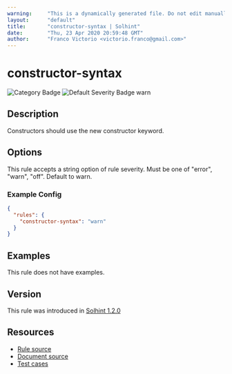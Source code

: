 ```yaml
---
warning:     "This is a dynamically generated file. Do not edit manually."
layout:      "default"
title:       "constructor-syntax | Solhint"
date:        "Thu, 23 Apr 2020 20:59:48 GMT"
author:      "Franco Victorio <victorio.franco@gmail.com>"
---
```


# constructor-syntax
![Category Badge](https://img.shields.io/badge/-Best%20Practise%20Rules-informational)
![Default Severity Badge warn](https://img.shields.io/badge/Default%20Severity-warn-yellow)

## Description
Constructors should use the new constructor keyword.

## Options
This rule accepts a string option of rule severity. Must be one of "error", "warn", "off". Default to warn.

### Example Config
```json
{
  "rules": {
    "constructor-syntax": "warn"
  }
}
```


## Examples
This rule does not have examples.

## Version
This rule was introduced in [Solhint 1.2.0](https://github.com/protofire/solhint/tree/v1.2.0)

## Resources
- [Rule source](https://github.com/protofire/solhint/tree/master/lib/rules/deprecations/constructor-syntax.js)
- [Document source](https://github.com/protofire/solhint/tree/master/docs/rules/deprecations/constructor-syntax.md)
- [Test cases](https://github.com/protofire/solhint/tree/master/test/rules/deprecations/constructor-syntax.js)
